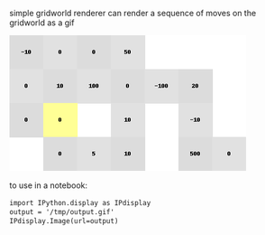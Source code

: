 simple gridworld renderer
can render a sequence of moves on the gridworld as a gif

![](test.gif)

to use in a notebook:

    import IPython.display as IPdisplay
    output = '/tmp/output.gif'
    IPdisplay.Image(url=output)
